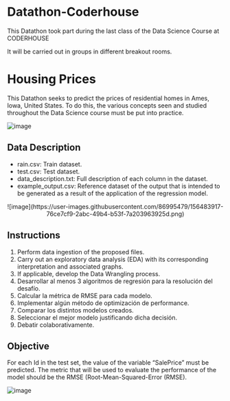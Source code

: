 # Datathon-Coderhouse
This Datathon took part during the last class of the Data Science Course at CODERHOUSE

It will be carried out in groups in different breakout rooms.

# Housing Prices
This Datathon seeks to predict the prices of residential homes in Ames, Iowa, United States. To do this, the various concepts seen and studied throughout the Data Science course must be put into practice.

![image](https://user-images.githubusercontent.com/86995479/156483770-d1608c5c-cc78-46eb-900d-fb4eee39930a.png)

## Data Description
- rain.csv: Train dataset.
- test.csv: Test dataset.
- data_description.txt: Full description of each column in the dataset.
- example_output.csv: Reference dataset of the output that is intended to be generated as a result of the application of the regression model.
<p align="center">
![image](https://user-images.githubusercontent.com/86995479/156483917-76ce7cf9-2abc-49b4-b53f-7a203963925d.png)
</p>

## Instructions
1. Perform data ingestion of the proposed files.
2. Carry out an exploratory data analysis (EDA) with its corresponding interpretation and associated graphs.
3. If applicable, develop the Data Wrangling process.
4. Desarrollar al menos 3 algoritmos de regresión para la resolución del desafío.
5. Calcular la métrica de RMSE para cada modelo.
6. Implementar algún método de optimización de performance.
7. Comparar los distintos modelos creados.
8. Seleccionar el mejor modelo justificando dicha decisión.
9. Debatir colaborativamente.

## Objective
For each Id in the test set, the value of the variable “SalePrice” must be predicted. The metric that will be used to evaluate the performance of the model should be the RMSE (Root-Mean-Squared-Error (RMSE).

![image](https://user-images.githubusercontent.com/86995479/156483842-9d987af6-ba07-4260-ae1e-7b8fff6e8ea8.png)



